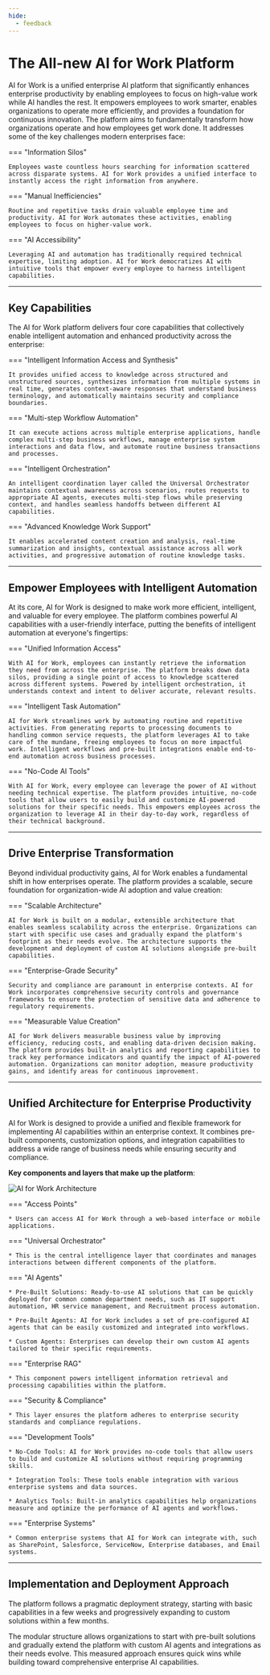 ```yaml
---
hide:
  - feedback
---
```


# The All-new AI for Work Platform

AI for Work is a unified enterprise AI platform that significantly enhances enterprise productivity by enabling employees to focus on high-value work while AI handles the rest. It empowers employees to work smarter, enables organizations to operate more efficiently, and provides a foundation for continuous innovation. The platform aims to fundamentally transform how organizations operate and how employees get work done. It addresses some of the key challenges modern enterprises face:

=== "Information Silos"

    Employees waste countless hours searching for information scattered across disparate systems. AI for Work provides a unified interface to instantly access the right information from anywhere.

=== "Manual Inefficiencies"

    Routine and repetitive tasks drain valuable employee time and productivity. AI for Work automates these activities, enabling employees to focus on higher-value work.   

=== "AI Accessibility"

    Leveraging AI and automation has traditionally required technical expertise, limiting adoption. AI for Work democratizes AI with intuitive tools that empower every employee to harness intelligent capabilities. 

<hr>

## Key Capabilities

The AI for Work platform delivers four core capabilities that collectively enable intelligent automation and enhanced productivity across the enterprise:

=== "Intelligent Information Access and Synthesis"

    It provides unified access to knowledge across structured and unstructured sources, synthesizes information from multiple systems in real time, generates context-aware responses that understand business terminology, and automatically maintains security and compliance boundaries. 

=== "Multi-step Workflow Automation"

    It can execute actions across multiple enterprise applications, handle complex multi-step business workflows, manage enterprise system interactions and data flow, and automate routine business transactions and processes.

=== "Intelligent Orchestration"

    An intelligent coordination layer called the Universal Orchestrator maintains contextual awareness across scenarios, routes requests to appropriate AI agents, executes multi-step flows while preserving context, and handles seamless handoffs between different AI capabilities.

=== "Advanced Knowledge Work Support"

    It enables accelerated content creation and analysis, real-time summarization and insights, contextual assistance across all work activities, and progressive automation of routine knowledge tasks.  


<hr>

## Empower Employees with Intelligent Automation

At its core, AI for Work is designed to make work more efficient, intelligent, and valuable for every employee. The platform combines powerful AI capabilities with a user-friendly interface, putting the benefits of intelligent automation at everyone's fingertips:

=== "Unified Information Access"

    With AI for Work, employees can instantly retrieve the information they need from across the enterprise. The platform breaks down data silos, providing a single point of access to knowledge scattered across different systems. Powered by intelligent orchestration, it understands context and intent to deliver accurate, relevant results.

=== "Intelligent Task Automation"

    AI for Work streamlines work by automating routine and repetitive activities. From generating reports to processing documents to handling common service requests, the platform leverages AI to take care of the mundane, freeing employees to focus on more impactful work. Intelligent workflows and pre-built integrations enable end-to-end automation across business processes.

=== "No-Code AI Tools"

    With AI for Work, every employee can leverage the power of AI without needing technical expertise. The platform provides intuitive, no-code tools that allow users to easily build and customize AI-powered solutions for their specific needs. This empowers employees across the organization to leverage AI in their day-to-day work, regardless of their technical background. 


<hr>

## Drive Enterprise Transformation

Beyond individual productivity gains, AI for Work enables a fundamental shift in how enterprises operate. The platform provides a scalable, secure foundation for organization-wide AI adoption and value creation:

=== "Scalable Architecture"

    AI for Work is built on a modular, extensible architecture that enables seamless scalability across the enterprise. Organizations can start with specific use cases and gradually expand the platform's footprint as their needs evolve. The architecture supports the development and deployment of custom AI solutions alongside pre-built capabilities. 

=== "Enterprise-Grade Security"

    Security and compliance are paramount in enterprise contexts. AI for Work incorporates comprehensive security controls and governance frameworks to ensure the protection of sensitive data and adherence to regulatory requirements. 

=== "Measurable Value Creation"

    AI for Work delivers measurable business value by improving efficiency, reducing costs, and enabling data-driven decision making. The platform provides built-in analytics and reporting capabilities to track key performance indicators and quantify the impact of AI-powered automation. Organizations can monitor adoption, measure productivity gains, and identify areas for continuous improvement.  


<hr>

## Unified Architecture for Enterprise Productivity

AI for Work is designed to provide a unified and flexible framework for implementing AI capabilities within an enterprise context. It combines pre-built components, customization options, and integration capabilities to address a wide range of business needs while ensuring security and compliance.

**Key components and layers that make up the platform**:

<img src="../images/ai-for-work-architecture-diagram.svg" alt="AI for Work Architecture" title="AI for Work Architecture" style="border: 0px solid gray; zoom:100%;">

=== "Access Points"

    * Users can access AI for Work through a web-based interface or mobile applications.

=== "Universal Orchestrator"

    * This is the central intelligence layer that coordinates and manages interactions between different components of the platform.    

=== "AI Agents"

    * Pre-Built Solutions: Ready-to-use AI solutions that can be quickly deployed for common common department needs, such as IT support automation, HR service management, and Recruitment process automation.
    
    * Pre-Built Agents: AI for Work includes a set of pre-configured AI agents that can be easily customized and integrated into workflows.
    
    * Custom Agents: Enterprises can develop their own custom AI agents tailored to their specific requirements.

=== "Enterprise RAG"

    * This component powers intelligent information retrieval and processing capabilities within the platform.  

=== "Security & Compliance"

    * This layer ensures the platform adheres to enterprise security standards and compliance regulations.  

=== "Development Tools"

    * No-Code Tools: AI for Work provides no-code tools that allow users to build and customize AI solutions without requiring programming skills.
    
    * Integration Tools: These tools enable integration with various enterprise systems and data sources.
    
    * Analytics Tools: Built-in analytics capabilities help organizations measure and optimize the performance of AI agents and workflows.   

=== "Enterprise Systems"

    * Common enterprise systems that AI for Work can integrate with, such as SharePoint, Salesforce, ServiceNow, Enterprise databases, and Email systems.


<hr>

## Implementation and Deployment Approach

The platform follows a pragmatic deployment strategy, starting with basic capabilities in a few weeks and progressively expanding to custom solutions within a few months. 

The modular structure allows organizations to start with pre-built solutions and gradually extend the platform with custom AI agents and integrations as their needs evolve. This measured approach ensures quick wins while building toward comprehensive enterprise AI capabilities.